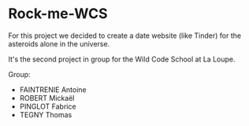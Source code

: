 # Rock-me-WCS

For this project we decided to create a date website (like Tinder) for the asteroids alone in the universe.

It's the second project in group for the Wild Code School at La Loupe.

Group:

- FAINTRENIE Antoine
- ROBERT Mickaël 
- PINGLOT Fabrice
- TEGNY Thomas


